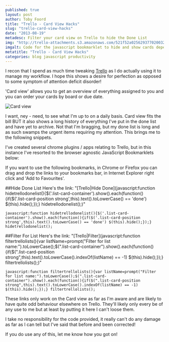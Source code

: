 ```yaml
---
published: true
layout: post
author: Toby Foord
title: "Trello - Card View Hacks"
slug: "trello-card-view-hacks"
date: "2013-08-19"
metadesc: Filter your card view on Trello to hide the Done List
img: "http://trello-attachments.s3.amazonaws.com/521f52a02562937702003295/525fab8dc16d5f0c40000ef6/2632a730f5a6f9d138cd5fdc1ed5f14e/upload_2013-10-17_at_10.19.09_am.png"
imgalt: Code for the javascript bookmarklet to hide and show cards depending on what list they belong to.
metatitle: "Trello - Card View Hacks"
categories: blog javascript productivity
---
```


I recon that I spend as much time tweaking [Trello](http:trello.com) as I do actually using it to manage my workflow. I hope this shows a desire for perfection as opposed to some symptom of attention deficit disorder!

'Card view' allows you to get an overview of everything assigned to you and you can order your cards by board or due date.

![Card view](http://blog.trello.com/wp-content/uploads/2012/07/Screen-Shot-2012-07-12-at-1.35.59-PM.png)

I want, ney - need, to see what I'm up to on a daily basis. Card view fits the bill BUT it also shows a long history of everything I've put in the done list and have yet to archive. Not that I'm bragging, but my done list is long and as such swamps the urgent items requiring my attention. This brings me to the following snippets.

I've created several chrome plugins / apps relating to Trello, but in this instance I've resorted to the browser agnostic JavaScript Bookmarklets below:

If you want to use the following bookmarks, in Chrome or Firefox you can drag and drop the links to your bookmarks bar, in Internet Explorer right click and 'Add to Favourites'.

##Hide Done List
Here's the link: "[Trello|Hide Done](javascript:function hidetrellodonelist(\){$('.list-card-container'\).show(\).each(function(\){if($('.list-card-position strong',this\).text(\).toLowerCase(\) == 'done'\) $(this\).hide(\);}\);} hidetrellodonelist(\);)"

	javascript:function hidetrellodonelist(){$('.list-card-container').show().each(function(){if($('.list-card-position strong',this).text().toLowerCase() == 'done') $(this).hide();});} hidetrellodonelist();


##Filter For List
Here's the link: "[Trello|Filter](javascript:function filtertrellolists(\){var listName=prompt("Filter for list name:"\).toLowerCase(\);$(".list-card-container"\).show(\).each(function(\){if($(".list-card-position strong",this\).text(\).toLowerCase(\).indexOf(listName\) == -1\) $(this\).hide(\);}\);} filtertrellolists(\);)"

	javascript:function filtertrellolists(){var listName=prompt("Filter for list name:").toLowerCase();$(".list-card-container").show().each(function(){if($(".list-card-position strong",this).text().toLowerCase().indexOf(listName) == -1) $(this).hide();});} filtertrellolists();

These links only work on the Card view as far as I'm aware and are likely to have quite odd behaviour elsewhere on Trello. They'll likely only every be of any use to me but at least by putting it here I can't loose them.

I take no responsibility for the code provided, it really can't do any damage as far as I can tell but I've said that before and been corrected!

If you do use any of this, let me know how you got on!
